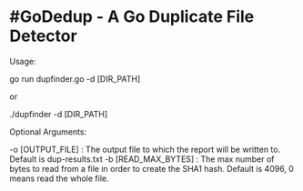 #GoDedup - A Go Duplicate File Detector
=======================================
Usage: 

go run dupfinder.go -d [DIR_PATH] 

or 

./dupfinder -d [DIR_PATH]


Optional Arguments:

-o [OUTPUT_FILE] : The output file to which the report will be written to. Default is dup-results.txt
-b [READ_MAX_BYTES] : The max number of bytes to read from a file in order to create the SHA1 hash.  Default is 4096, 0 means read the whole file.
